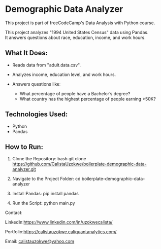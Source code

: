 # Demographic Data Analyzer
This project is part of freeCodeCamp's Data Analysis with Python course.

This project analyzes "1994 United States Census" data using Pandas.  
It answers questions about race, education, income, and work hours.

## What It Does:
- Reads data from "adult.data.csv".
- Analyzes income, education level, and work hours.
  
- Answers questions like:
  - What percentage of people have a Bachelor’s degree?
  - What country has the highest percentage of people earning >50K?

## Technologies Used:
- Python
- Pandas

## How to Run:

1. Clone the Repository:
   bash
   git clone https://github.com/CalistaUzokwe/boilerplate-demographic-data-analyzer.git

2. Navigate to the Project Folder:
cd
boilerplate-demographic-data-analyzer


4. Install Pandas:
pip install pandas


5. Run the Script:
python main.py


Contact:

LinkedIn:https://www.linkedin.com/in/uzokwecalista/

Portfolio:https://calistauzokwe.caliquantanalytics.com/

Email: calistauzokwe@yahoo.com 
